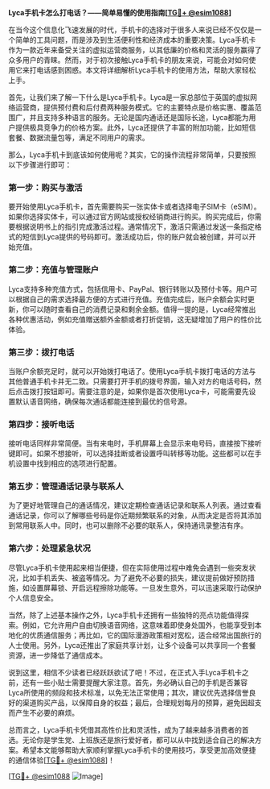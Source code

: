 **Lyca手机卡怎么打电话？——简单易懂的使用指南[[TG💪+ @esim1088](https://t.me/s/esim1088)]**

在当今这个信息化飞速发展的时代，手机卡的选择对于很多人来说已经不仅仅是一个简单的工具问题，而是涉及到生活便利性和经济成本的重要决策。Lyca手机卡作为一款近年来备受关注的虚拟运营商服务，以其低廉的价格和灵活的服务赢得了众多用户的青睐。然而，对于初次接触Lyca手机卡的朋友来说，可能会对如何使用它来打电话感到困惑。本文将详细解析Lyca手机卡的使用方法，帮助大家轻松上手。

首先，让我们来了解一下什么是Lyca手机卡。Lyca是一家总部位于英国的虚拟网络运营商，提供预付费和后付费两种服务模式。它的主要特点是价格实惠、覆盖范围广，并且支持多种语言的服务。无论是国内通话还是国际长途，Lyca都能为用户提供极具竞争力的价格方案。此外，Lyca还提供了丰富的附加功能，比如短信套餐、数据流量包等，满足不同用户的需求。

那么，Lyca手机卡到底该如何使用呢？其实，它的操作流程非常简单，只要按照以下步骤进行即可：

### **第一步：购买与激活**
要开始使用Lyca手机卡，首先需要购买一张实体卡或者选择电子SIM卡（eSIM）。如果你选择实体卡，可以通过官方网站或授权经销商进行购买。购买完成后，你需要根据说明书上的指引完成激活过程。通常情况下，激活只需通过发送一条指定格式的短信到Lyca提供的号码即可。激活成功后，你的账户就会被创建，并可以开始充值。

### **第二步：充值与管理账户**
Lyca支持多种充值方式，包括信用卡、PayPal、银行转账以及预付卡等。用户可以根据自己的需求选择最方便的方式进行充值。充值完成后，账户余额会实时更新，你可以随时查看自己的消费记录和剩余金额。值得一提的是，Lyca经常推出各种优惠活动，例如充值赠送额外金额或者打折促销，这无疑增加了用户的性价比体验。

### **第三步：拨打电话**
当账户余额充足时，就可以开始拨打电话了。使用Lyca手机卡拨打电话的方法与其他普通手机卡并无二致。只需要打开手机的拨号界面，输入对方的电话号码，然后点击拨打按钮即可。需要注意的是，如果你是首次使用Lyca卡，可能需要先设置默认语音网络，确保每次通话都能连接到最优的信号源。

### **第四步：接听电话**
接听电话同样非常简便。当有来电时，手机屏幕上会显示来电号码，直接按下接听键即可。如果不想接听，可以选择挂断或者设置呼叫转移等功能。这些都可以在手机设置中找到相应的选项进行配置。

### **第五步：管理通话记录与联系人**
为了更好地管理自己的通话情况，建议定期检查通话记录和联系人列表。通过查看通话记录，你可以了解哪些号码是你近期频繁联系的对象，从而决定是否将其添加到常用联系人中。同时，也可以删除不必要的联系人，保持通讯录整洁有序。

### **第六步：处理紧急状况**
尽管Lyca手机卡使用起来相当便捷，但在实际使用过程中难免会遇到一些突发状况，比如手机丢失、被盗等情况。为了避免不必要的损失，建议提前做好预防措施，如设置屏幕锁、开启远程擦除功能等。一旦发生意外，可以迅速采取行动保护个人信息安全。

当然，除了上述基本操作之外，Lyca手机卡还拥有一些独特的亮点功能值得探索。例如，它允许用户自由切换语音网络，这意味着即使身处国外，也能享受到本地化的优质通信服务；再比如，它的国际漫游政策相对宽松，适合经常出国旅行的人士使用。另外，Lyca还推出了家庭共享计划，让多个设备可以共享同一个套餐资源，进一步降低了通信成本。

说到这里，相信不少读者已经跃跃欲试了吧！不过，在正式入手Lyca手机卡之前，还有一些小贴士需要提醒大家注意。首先，务必确认自己的手机是否兼容Lyca所使用的频段和技术标准，以免无法正常使用；其次，建议优先选择信誉良好的渠道购买产品，以保障自身的权益；最后，合理规划每月的预算，避免因超支而产生不必要的麻烦。

总而言之，Lyca手机卡凭借其高性价比和灵活性，成为了越来越多消费者的首选。无论你是学生党、上班族还是旅行爱好者，都可以从中找到适合自己的解决方案。希望本文能够帮助大家顺利掌握Lyca手机卡的使用技巧，享受更加高效便捷的通信体验[[TG💪+ @esim1088](https://t.me/s/esim1088)]！

[[TG💪+ @esim1088](https://t.me/s/esim1088) ![Image](https://i.postimg.cc/4NQfJmqS/Snipaste-2025-05-13-00-14-12.png)]